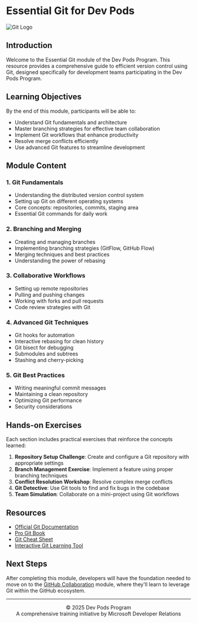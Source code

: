 # Essential Git for Dev Pods

![Git Logo](../images/git-logo.png)

## Introduction

Welcome to the Essential Git module of the Dev Pods Program. This resource provides a comprehensive guide to efficient version control using Git, designed specifically for development teams participating in the Dev Pods Program.

## Learning Objectives

By the end of this module, participants will be able to:

- Understand Git fundamentals and architecture
- Master branching strategies for effective team collaboration
- Implement Git workflows that enhance productivity
- Resolve merge conflicts efficiently
- Use advanced Git features to streamline development

## Module Content

### 1. Git Fundamentals
- Understanding the distributed version control system
- Setting up Git on different operating systems
- Core concepts: repositories, commits, staging area
- Essential Git commands for daily work

### 2. Branching and Merging
- Creating and managing branches
- Implementing branching strategies (GitFlow, GitHub Flow)
- Merging techniques and best practices
- Understanding the power of rebasing

### 3. Collaborative Workflows
- Setting up remote repositories
- Pulling and pushing changes
- Working with forks and pull requests
- Code review strategies with Git

### 4. Advanced Git Techniques
- Git hooks for automation
- Interactive rebasing for clean history
- Git bisect for debugging
- Submodules and subtrees
- Stashing and cherry-picking

### 5. Git Best Practices
- Writing meaningful commit messages
- Maintaining a clean repository
- Optimizing Git performance
- Security considerations

## Hands-on Exercises

Each section includes practical exercises that reinforce the concepts learned:

1. **Repository Setup Challenge**: Create and configure a Git repository with appropriate settings
2. **Branch Management Exercise**: Implement a feature using proper branching techniques
3. **Conflict Resolution Workshop**: Resolve complex merge conflicts
4. **Git Detective**: Use Git tools to find and fix bugs in the codebase
5. **Team Simulation**: Collaborate on a mini-project using Git workflows

## Resources

- [Official Git Documentation](https://git-scm.com/doc)
- [Pro Git Book](https://git-scm.com/book/en/v2)
- [Git Cheat Sheet](https://education.github.com/git-cheat-sheet-education.pdf)
- [Interactive Git Learning Tool](https://learngitbranching.js.org/)

## Next Steps

After completing this module, developers will have the foundation needed to move on to the [GitHub Collaboration](../github-basics/) module, where they'll learn to leverage Git within the GitHub ecosystem.

---

<p align="center">
© 2025 Dev Pods Program<br>
A comprehensive training initiative by Microsoft Developer Relations
</p>